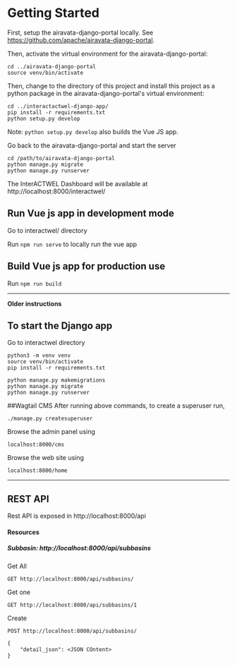 # Getting Started

First, setup the airavata-django-portal locally. See
https://github.com/apache/airavata-django-portal.

Then, activate the virtual environment for the airavata-django-portal:

```
cd ../airavata-django-portal
source venv/bin/activate
```

Then, change to the directory of this project and install this project as a
python package in the airavata-django-portal's virtual environment:

```
cd ../interactactwel-django-app/
pip install -r requirements.txt
python setup.py develop
```

Note: `python setup.py develop` also builds the Vue JS app.

Go back to the airavata-django-portal and start the server

```
cd /path/to/airavata-django-portal
python manage.py migrate
python manage.py runserver
```

The InterACTWEL Dashboard will be available at http://localhost:8000/interactwel/

## Run Vue js app in development mode

Go to interactwel/ directory

Run ```npm run serve``` to locally run the vue app

## Build Vue js app for production use

Run ```npm run build``` 

----
**Older instructions**

## To start the Django app

Go to interactwel directory

```
python3 -m venv venv
source venv/bin/activate
pip install -r requirements.txt
```

```
python manage.py makemigrations
python manage.py migrate
python manage.py runserver
```

##Wagtail CMS
After running above commands, to create a superuser run,
```
./manage.py createsuperuser
```

Browse the admin panel using

```
localhost:8000/cms
```

Browse the web site using

```
localhost:8000/home
```

----


## REST API

Rest API is exposed in http://localhost:8000/api

#### Resources 

##### Subbasin: http://localhost:8000/api/subbasins

Get All
```
GET http://localhost:8000/api/subbasins/
```

Get one
```
GET http://localhost:8000/api/subbasins/1
```

Create 
```
POST http://localhost:8000/api/subbasins/

{
    "detail_json": <JSON COntent>
}
```
